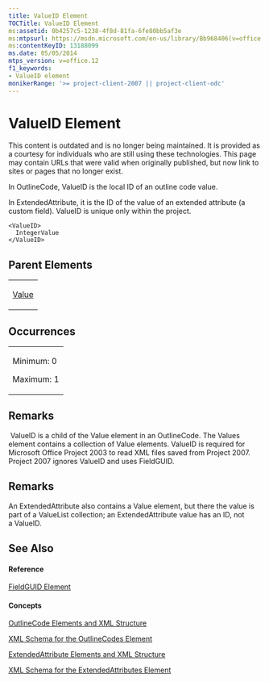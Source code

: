 ```yaml
---
title: ValueID Element
TOCTitle: ValueID Element
ms:assetid: 0b4257c5-1238-4f8d-81fa-6fe80bb5af3e
ms:mtpsurl: https://msdn.microsoft.com/en-us/library/Bb968406(v=office.12)
ms:contentKeyID: 13188099
ms.date: 05/05/2014
mtps_version: v=office.12
f1_keywords:
- ValueID element
monikerRange: '>= project-client-2007 || project-client-odc'
---
```


# ValueID Element

This content is outdated and is no longer being maintained. It is provided as a courtesy for individuals who are still using these technologies. This page may contain URLs that were valid when originally published, but now link to sites or pages that no longer exist.

In OutlineCode, ValueID is the local ID of an outline code value.

In ExtendedAttribute, it is the ID of the value of an extended attribute (a custom field). ValueID is unique only within the project.

    <ValueID>
      IntegerValue
    </ValueID>

## Parent Elements

<table>
<colgroup>
<col style="width: 100%" />
</colgroup>
<tbody>
<tr class="odd">
<td><p><a href="bb968696(v=office.12).md">Value</a></p></td>
</tr>
</tbody>
</table>

## Occurrences

<table>
<colgroup>
<col style="width: 100%" />
</colgroup>
<tbody>
<tr class="odd">
<td><p>Minimum: 0</p>
<p>Maximum: 1</p></td>
</tr>
</tbody>
</table>

## Remarks

 ValueID is a child of the Value element in an OutlineCode. The Values element contains a collection of Value elements. ValueID is required for Microsoft Office Project 2003 to read XML files saved from Project 2007. Project 2007 ignores ValueID and uses FieldGUID.

## Remarks

An ExtendedAttribute also contains a Value element, but there the value is part of a ValueList collection; an ExtendedAttribute value has an ID, not a ValueID.

## See Also

#### Reference

[FieldGUID Element](bb968634\(v=office.12\).md)

#### Concepts

[OutlineCode Elements and XML Structure](bb968596\(v=office.12\).md)

[XML Schema for the OutlineCodes Element](bb968584\(v=office.12\).md)

[ExtendedAttribute Elements and XML Structure](bb968579\(v=office.12\).md)

[XML Schema for the ExtendedAttributes Element](bb968705\(v=office.12\).md)

